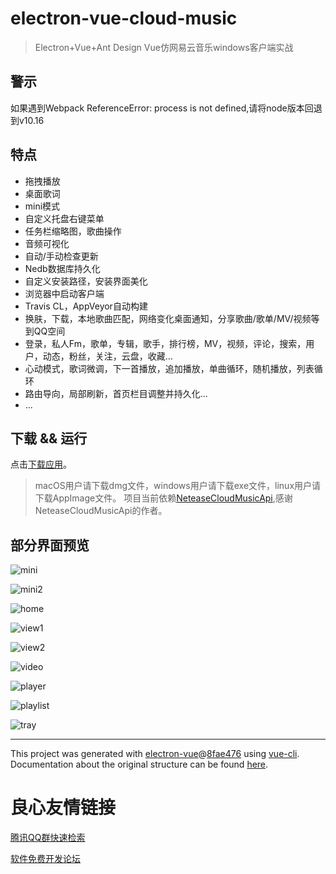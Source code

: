 # electron-vue-cloud-music

> Electron+Vue+Ant Design Vue仿网易云音乐windows客户端实战

 
   
 

 
   
     
   
   
       
     
 

## 警示
如果遇到Webpack ReferenceError: process is not defined,请将node版本回退到v10.16

## 特点
* 拖拽播放
* 桌面歌词
* mini模式
* 自定义托盘右键菜单
* 任务栏缩略图，歌曲操作
* 音频可视化
* 自动/手动检查更新
* Nedb数据库持久化
* 自定义安装路径，安装界面美化
* 浏览器中启动客户端
* Travis CL，AppVeyor自动构建
* 换肤，下载，本地歌曲匹配，网络变化桌面通知，分享歌曲/歌单/MV/视频等到QQ空间
* 登录，私人Fm，歌单，专辑，歌手，排行榜，MV，视频，评论，搜索，用户，动态，粉丝，关注，云盘，收藏...
* 心动模式，歌词微调，下一首播放，追加播放，单曲循环，随机播放，列表循环
* 路由导向，局部刷新，首页栏目调整并持久化...
* ...


## 下载 && 运行
点击[下载应用](https://github.com/xiaozhu188/electron-vue-cloud-music/releases)。

> macOS用户请下载dmg文件，windows用户请下载exe文件，linux用户请下载AppImage文件。
> 项目当前依赖[NeteaseCloudMusicApi](https://github.com/Binaryify/NeteaseCloudMusicApi),感谢NeteaseCloudMusicApi的作者。

## 部分界面预览
![mini](https://user-images.githubusercontent.com/20502995/64253818-b014d780-cf50-11e9-8cea-1cccf98fc712.gif)

![mini2](https://github.com/xiaozhu188/electron-vue-cloud-music/blob/master/screenshot/mini2.png)

![home](https://user-images.githubusercontent.com/20502995/64253937-ef432880-cf50-11e9-985a-91b486c44807.png)

![view1](https://github.com/xiaozhu188/electron-vue-cloud-music/blob/master/screenshot/view1.gif)

![view2](https://github.com/xiaozhu188/electron-vue-cloud-music/blob/master/screenshot/view2.gif)

![video](https://github.com/xiaozhu188/electron-vue-cloud-music/blob/master/screenshot/video.png)

![player](https://github.com/xiaozhu188/electron-vue-cloud-music/blob/master/screenshot/player.png)

![playlist](https://github.com/xiaozhu188/electron-vue-cloud-music/blob/master/screenshot/playlist.png)

![tray](https://github.com/xiaozhu188/electron-vue-cloud-music/blob/master/screenshot/tray.png)

---

This project was generated with [electron-vue](https://github.com/SimulatedGREG/electron-vue)@[8fae476](https://github.com/SimulatedGREG/electron-vue/tree/8fae4763e9d225d3691b627e83b9e09b56f6c935) using [vue-cli](https://github.com/vuejs/vue-cli). Documentation about the original structure can be found [here](https://simulatedgreg.gitbooks.io/electron-vue/content/index.html).



 # 良心友情链接

[腾讯QQ群快速检索](http://u.720life.cn/s/8cf73f7c)

[软件免费开发论坛](http://u.720life.cn/s/bbb01dc0)